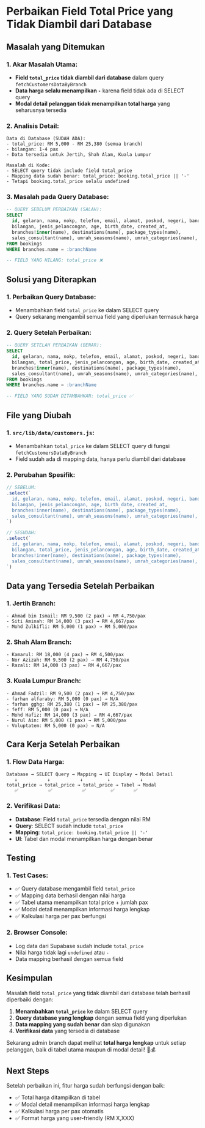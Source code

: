 # Perbaikan Field Total Price yang Tidak Diambil dari Database

## Masalah yang Ditemukan

### 1. **Akar Masalah Utama:**
- **Field `total_price` tidak diambil dari database** dalam query `fetchCustomersDataByBranch`
- **Data harga selalu menampilkan `-`** karena field tidak ada di SELECT query
- **Modal detail pelanggan tidak menampilkan total harga** yang seharusnya tersedia

### 2. **Analisis Detail:**
```
Data di Database (SUDAH ADA):
- total_price: RM 5,000 - RM 25,380 (semua branch)
- bilangan: 1-4 pax
- Data tersedia untuk Jertih, Shah Alam, Kuala Lumpur

Masalah di Kode:
- SELECT query tidak include field total_price
- Mapping data sudah benar: total_price: booking.total_price || '-'
- Tetapi booking.total_price selalu undefined
```

### 3. **Masalah pada Query Database:**
```sql
-- QUERY SEBELUM PERBAIKAN (SALAH):
SELECT 
  id, gelaran, nama, nokp, telefon, email, alamat, poskod, negeri, bandar,
  bilangan, jenis_pelancongan, age, birth_date, created_at,
  branches!inner(name), destinations(name), package_types(name), 
  sales_consultant(name), umrah_seasons(name), umrah_categories(name), is_from_inquiry
FROM bookings
WHERE branches.name = :branchName

-- FIELD YANG HILANG: total_price ❌
```

## Solusi yang Diterapkan

### 1. **Perbaikan Query Database:**
- Menambahkan field `total_price` ke dalam SELECT query
- Query sekarang mengambil semua field yang diperlukan termasuk harga

### 2. **Query Setelah Perbaikan:**
```sql
-- QUERY SETELAH PERBAIKAN (BENAR):
SELECT 
  id, gelaran, nama, nokp, telefon, email, alamat, poskod, negeri, bandar,
  bilangan, total_price, jenis_pelancongan, age, birth_date, created_at,
  branches!inner(name), destinations(name), package_types(name), 
  sales_consultant(name), umrah_seasons(name), umrah_categories(name), is_from_inquiry
FROM bookings
WHERE branches.name = :branchName

-- FIELD YANG SUDAH DITAMBAHKAN: total_price ✅
```

## File yang Diubah

### 1. **`src/lib/data/customers.js`:**
- Menambahkan `total_price` ke dalam SELECT query di fungsi `fetchCustomersDataByBranch`
- Field sudah ada di mapping data, hanya perlu diambil dari database

### 2. **Perubahan Spesifik:**
```javascript
// SEBELUM:
.select(`
  id, gelaran, nama, nokp, telefon, email, alamat, poskod, negeri, bandar,
  bilangan, jenis_pelancongan, age, birth_date, created_at,
  branches!inner(name), destinations(name), package_types(name),
  sales_consultant(name), umrah_seasons(name), umrah_categories(name), is_from_inquiry
`)

// SESUDAH:
.select(`
  id, gelaran, nama, nokp, telefon, email, alamat, poskod, negeri, bandar,
  bilangan, total_price, jenis_pelancongan, age, birth_date, created_at,
  branches!inner(name), destinations(name), package_types(name),
  sales_consultant(name), umrah_seasons(name), umrah_categories(name), is_from_inquiry
`)
```

## Data yang Tersedia Setelah Perbaikan

### 1. **Jertih Branch:**
```
- Ahmad bin Ismail: RM 9,500 (2 pax) → RM 4,750/pax
- Siti Aminah: RM 14,000 (3 pax) → RM 4,667/pax  
- Mohd Zulkifli: RM 5,000 (1 pax) → RM 5,000/pax
```

### 2. **Shah Alam Branch:**
```
- Kamarul: RM 18,000 (4 pax) → RM 4,500/pax
- Nor Azizah: RM 9,500 (2 pax) → RM 4,750/pax
- Razali: RM 14,000 (3 pax) → RM 4,667/pax
```

### 3. **Kuala Lumpur Branch:**
```
- Ahmad Fadzil: RM 9,500 (2 pax) → RM 4,750/pax
- farhan alfaraby: RM 5,000 (0 pax) → N/A
- farhan gghg: RM 25,380 (1 pax) → RM 25,380/pax
- feff: RM 5,000 (0 pax) → N/A
- Mohd Hafiz: RM 14,000 (3 pax) → RM 4,667/pax
- Nurul Ain: RM 5,000 (1 pax) → RM 5,000/pax
- Voluptatem: RM 5,000 (0 pax) → N/A
```

## Cara Kerja Setelah Perbaikan

### 1. **Flow Data Harga:**
```
Database → SELECT Query → Mapping → UI Display → Modal Detail
   ↓           ↓           ↓         ↓           ↓
total_price → total_price → total_price → Tabel → Modal
   ✅           ✅           ✅         ✅       ✅
```

### 2. **Verifikasi Data:**
- **Database**: Field `total_price` tersedia dengan nilai RM
- **Query**: SELECT sudah include `total_price`
- **Mapping**: `total_price: booking.total_price || '-'`
- **UI**: Tabel dan modal menampilkan harga dengan benar

## Testing

### 1. **Test Cases:**
- ✅ Query database mengambil field `total_price`
- ✅ Mapping data berhasil dengan nilai harga
- ✅ Tabel utama menampilkan total price + jumlah pax
- ✅ Modal detail menampilkan informasi harga lengkap
- ✅ Kalkulasi harga per pax berfungsi

### 2. **Browser Console:**
- Log data dari Supabase sudah include `total_price`
- Nilai harga tidak lagi `undefined` atau `-`
- Data mapping berhasil dengan semua field

## Kesimpulan

Masalah field `total_price` yang tidak diambil dari database telah berhasil diperbaiki dengan:

1. **Menambahkan `total_price`** ke dalam SELECT query
2. **Query database yang lengkap** dengan semua field yang diperlukan
3. **Data mapping yang sudah benar** dan siap digunakan
4. **Verifikasi data** yang tersedia di database

Sekarang admin branch dapat melihat **total harga lengkap** untuk setiap pelanggan, baik di tabel utama maupun di modal detail! 🎉💰

## Next Steps

Setelah perbaikan ini, fitur harga sudah berfungsi dengan baik:
- ✅ Total harga ditampilkan di tabel
- ✅ Modal detail menampilkan informasi harga lengkap
- ✅ Kalkulasi harga per pax otomatis
- ✅ Format harga yang user-friendly (RM X,XXX)
